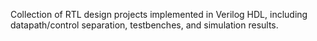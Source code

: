 Collection of RTL design projects implemented in Verilog HDL, including datapath/control separation, testbenches, and simulation results.
